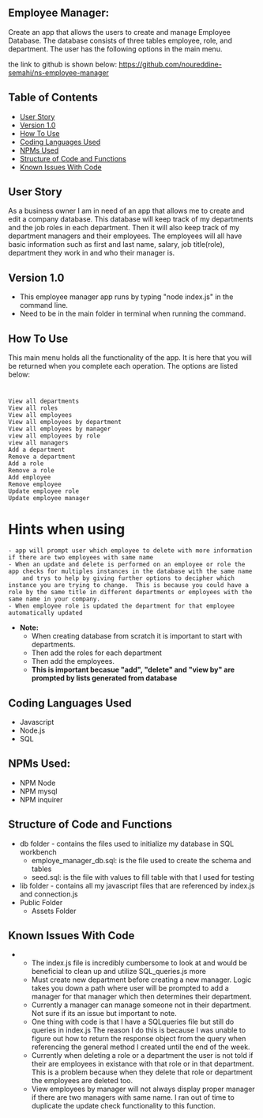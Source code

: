 ## Employee Manager:
Create an app that allows the users to create and manage Employee Database.  The database consists of three tables employee, role, and department.  The user has the following options in the main menu.

the link to github is shown below:
https://github.com/noureddine-semahi/ns-employee-manager


## Table of Contents
* [User Story](#user-story)
* [Version 1.0](#version-1.0)
* [How To Use](#how-to-use)
* [Coding Languages Used](#coding-languages-used)
* [NPMs Used](#npms-used)
* [Structure of Code and Functions](#structure-of-code-and-functions)
* [Known Issues With Code](#known-issues-with-code)

## User Story
As a business owner I am in need of an app that allows me to create and edit a company database.  This database will keep track of my departments and the job roles in each department.  Then it will also keep track of my department managers and their employees.  The employees will all have basic information such as first and last name, salary, job title(role), department they work in and who their manager is.

## Version 1.0
* This employee manager app runs by typing "node index.js" in the command line.
* Need to be in the main folder in terminal when running the command.

## How To Use

This main menu holds all the functionality of the app.  It is here that you will be returned when you complete each operation.  The options are listed below:
# 
    View all departments
    View all roles
    View all employees
    View all employees by department
    View all employees by manager
    view all employees by role
    view all managers
    Add a department
    Remove a department
    Add a role
    Remove a role
    Add employee
    Remove employee
    Update employee role
    Update employee manager

# Hints when using
    - app will prompt user which employee to delete with more information if there are two employees with same name
    - When an update and delete is performed on an employee or role the app checks for multiples instances in the database with the same name
        and trys to help by giving further options to decipher which instance you are trying to change.  This is because you could have a role by the same title in different departments or employees with the same name in your company.
    - When employee role is updated the department for that employee automatically updated

* **Note:**
    - When creating database from scratch it is important to start with departments.
    - Then add the roles for each department
    - Then add the employees.
    - **This is important becasue "add", "delete" and "view by" are prompted by lists generated from database**

## Coding Languages Used
* Javascript
* Node.js
* SQL

## NPMs Used:
* NPM Node
* NPM mysql
* NPM inquirer


## Structure of Code and Functions
* db folder - contains the files used to initialize my database in SQL workbench
    - employe_manager_db.sql: is the file used to create the schema and tables
    - seed.sql:  is the file with values to fill table with that I used for testing
* lib folder - contains all my javascript files that are referenced by index.js and connection.js
* Public Folder
    - Assets Folder

## Known Issues With Code
*  - The index.js file is incredibly cumbersome to look at and would be beneficial to clean up and utilize SQL_queries.js more
    - Must create new department before creating a new manager.  Logic takes you down a path where user will be prompted to add a manager for that manager which then determines their department.
    - Currently a manager can manage someone not in their department.  Not sure if its an issue but important to note.
    - One thing with code is that I have a SQLqueries file but still do queries in index.js  The reason I do this is because I was unable to figure out how to return the response object from the query when referencing the general method I created until the end of the week.
    - Currently when deleting a role or a department the user is not told if their are employees in existance with that role or in that department.  This is a problem because when they delete that role or department the employees are deleted too.
    - View employees by manager will not always display proper manager if there are two managers with same name.  I ran out of time to duplicate the update check functionality to this function.
